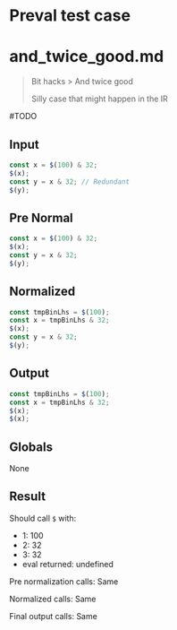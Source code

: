 # Preval test case

# and_twice_good.md

> Bit hacks > And twice good
>
> Silly case that might happen in the IR

#TODO

## Input

`````js filename=intro
const x = $(100) & 32;
$(x);
const y = x & 32; // Redundant
$(y);
`````

## Pre Normal

`````js filename=intro
const x = $(100) & 32;
$(x);
const y = x & 32;
$(y);
`````

## Normalized

`````js filename=intro
const tmpBinLhs = $(100);
const x = tmpBinLhs & 32;
$(x);
const y = x & 32;
$(y);
`````

## Output

`````js filename=intro
const tmpBinLhs = $(100);
const x = tmpBinLhs & 32;
$(x);
$(x);
`````

## Globals

None

## Result

Should call `$` with:
 - 1: 100
 - 2: 32
 - 3: 32
 - eval returned: undefined

Pre normalization calls: Same

Normalized calls: Same

Final output calls: Same
